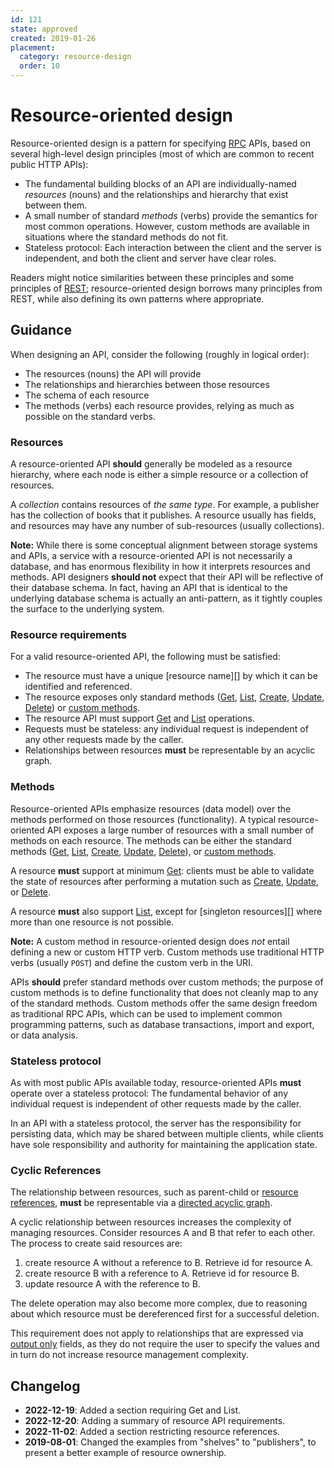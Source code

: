 ```yaml
---
id: 121
state: approved
created: 2019-01-26
placement:
  category: resource-design
  order: 10
---
```


# Resource-oriented design

Resource-oriented design is a pattern for specifying [RPC][] APIs, based on
several high-level design principles (most of which are common to recent public
HTTP APIs):

- The fundamental building blocks of an API are individually-named _resources_
  (nouns) and the relationships and hierarchy that exist between them.
- A small number of standard _methods_ (verbs) provide the semantics for most
  common operations. However, custom methods are available in situations where
  the standard methods do not fit.
- Stateless protocol: Each interaction between the client and the server is
  independent, and both the client and server have clear roles.

Readers might notice similarities between these principles and some principles
of [REST][]; resource-oriented design borrows many principles from REST, while
also defining its own patterns where appropriate.

## Guidance

When designing an API, consider the following (roughly in logical order):

- The resources (nouns) the API will provide
- The relationships and hierarchies between those resources
- The schema of each resource
- The methods (verbs) each resource provides, relying as much as possible on
  the standard verbs.

### Resources

A resource-oriented API **should** generally be modeled as a resource
hierarchy, where each node is either a simple resource or a collection of
resources.

A _collection_ contains resources of _the same type_. For example, a publisher
has the collection of books that it publishes. A resource usually has fields,
and resources may have any number of sub-resources (usually collections).

**Note:** While there is some conceptual alignment between storage systems and
APIs, a service with a resource-oriented API is not necessarily a database, and
has enormous flexibility in how it interprets resources and methods. API
designers **should not** expect that their API will be reflective of their
database schema. In fact, having an API that is identical to the underlying
database schema is actually an anti-pattern, as it tightly couples the surface
to the underlying system.

### Resource requirements

For a valid resource-oriented API, the following must be satisfied:

- The resource must have a unique [resource name][] by which it can be
  identified and referenced.
- The resource exposes only standard methods ([Get][], [List][], [Create][],
  [Update][], [Delete][]) or [custom methods][].
- The resource API must support [Get][] and [List][] operations.
- Requests must be stateless: any individual request is independent of
  any other requests made by the caller.
- Relationships between resources **must** be representable by an acyclic graph.

### Methods

Resource-oriented APIs emphasize resources (data model) over the methods
performed on those resources (functionality). A typical resource-oriented API
exposes a large number of resources with a small number of methods on each
resource. The methods can be either the standard methods ([Get][], [List][],
[Create][], [Update][], [Delete][]), or [custom methods][].

A resource **must** support at minimum [Get][]: clients must be
able to validate the state of resources after performing a mutation such
as [Create][], [Update][], or [Delete][].

A resource **must** also support [List][], except for [singleton resources][]
where more than one resource is not possible.

**Note:** A custom method in resource-oriented design does _not_ entail
defining a new or custom HTTP verb. Custom methods use traditional HTTP verbs
(usually `POST`) and define the custom verb in the URI.

APIs **should** prefer standard methods over custom methods; the purpose of
custom methods is to define functionality that does not cleanly map to any of
the standard methods. Custom methods offer the same design freedom as
traditional RPC APIs, which can be used to implement common programming
patterns, such as database transactions, import and export, or data analysis.

### Stateless protocol

As with most public APIs available today, resource-oriented APIs **must**
operate over a stateless protocol: The fundamental behavior of any individual
request is independent of other requests made by the caller.

In an API with a stateless protocol, the server has the responsibility for
persisting data, which may be shared between multiple clients, while clients
have sole responsibility and authority for maintaining the application state.

### Cyclic References

The relationship between resources, such as parent-child or
[resource references][], **must** be representable via a
[directed acyclic graph][].

A cyclic relationship between resources increases the complexity of managing
resources. Consider resources A and B that refer to
each other. The process to create said resources are:

1. create resource A without a reference to B. Retrieve id for resource A.
2. create resource B with a reference to A. Retrieve id for resource B.
3. update resource A with the reference to B.

The delete operation may also become more complex, due to reasoning about which
resource must be dereferenced first for a successful deletion.

This requirement does not apply to relationships that are expressed via
[output only][] fields, as they do not require the user to specify the values
and in turn do not increase resource management complexity.

[rest]: https://en.wikipedia.org/wiki/Representational_state_transfer
[rpc]: https://en.wikipedia.org/wiki/Remote_procedure_call
[get]: ./0131.md
[list]: ./0132.md
[create]: ./0133.md
[update]: ./0134.md
[delete]: ./0135.md
[custom methods]: ./0136.md
[directed acyclic graph]: https://en.wikipedia.org/wiki/Directed_acyclic_graph
[resource references]: ./0122.md#fields-representing-another-resource
[output only]: ./0203.md#output-only


## Changelog

- **2022-12-19**: Added a section requiring Get and List.
- **2022-12-20**: Adding a summary of resource API requirements.
- **2022-11-02**: Added a section restricting resource references.
- **2019-08-01**: Changed the examples from "shelves" to "publishers", to
  present a better example of resource ownership.
